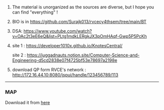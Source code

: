 1. The material is unorganized as the sources are diverse, but I hope you can find "everything" !
2. BIO is in https://github.com/Surajk013/rvcecy4thsem/tree/main/BT
3. DSA: https://www.youtube.com/watch?v=OAc2t3eE6eQ&list=PLtg1mdkLERgkJX3pOmHAqf-Gwp5P5PcKh
4. site 1 : https://developer1010x.github.io/KnotesCentral/

   site 2 :	https://juggadnauts.notion.site/Computer-Science-and-Engineering-d5cd2838e07f4725bf53e78697a2198e

5. download QP form RVCE's network : http://172.16.44.10:8080/jspui/handle/123456789/113

---

### MAP 

Download it from [here](https://github.com/Surajk013/rvcecy5thsem/tree/main/map.png)
